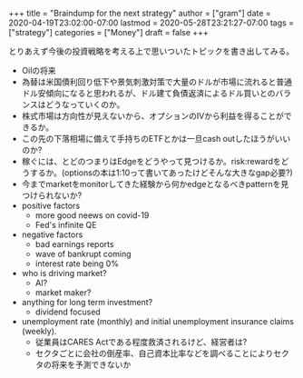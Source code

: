+++
title = "Braindump for the next strategy"
author = ["gram"]
date = 2020-04-19T23:02:00-07:00
lastmod = 2020-05-28T23:21:27-07:00
tags = ["strategy"]
categories = ["Money"]
draft = false
+++

とりあえず今後の投資戦略を考える上で思いついたトピックを書き出してみる。

-   Oilの将来
-   為替は米国債利回り低下や景気刺激対策で大量のドルが市場に流れると普通ドル安傾向になると思われるが、ドル建て負債返済によるドル買いとのバランスはどうなっていくのか。
-   株式市場は方向性が見えないから、オプションのIVから利益を得ることができるか。
-   この先の下落相場に備えて手持ちのETFとかは一旦cash outしたほうがいいのか?
-   稼ぐには、とどのつまりはEdgeをどうやって見つけるか。risk:rewardをどうするか。(optionsの本は1:10って書いてあったけどそんな大きなgap必要?)
-   今までmarketをmonitorしてきた経験から何かedgeとなるべきpatternを見つけられないか?
-   positive factors
    -   more good neews on covid-19
    -   Fed's infinite QE
-   negative factors
    -   bad earnings reports
    -   wave of bankrupt coming
    -   interest rate being 0%
-   who is driving market?
    -   AI?
    -   market maker?
-   anything for long term investment?
    -   dividend focused
-   unemployment rate (monthly) and initial unemployment insurance claims (weekly).
    -   従業員はCARES Actである程度救済されるけど、経営者は?
    -   セクタごとに会社の倒産率、自己資本比率などを調べることによりセクタの将来を予測できないか
